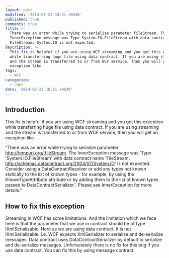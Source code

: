 ```yaml
---
layout: post
modified: '2014-07-23 16:31 +0530'
published: true
comments: true
title: >-
  There was an error while trying to serialize parameter fileStream. The
  InnerException message was Type System.IO.FileStream with data contract name
  FileStream: System.IO is not expected.
description: >-
  This fix is helpful if you are using WCF streaming and you got this exception
  while transferring huge file using data contract. If you are using streaming
  and the stream is transferred to or from WCF service, then you will get an
  exception like
tags:
  - WCF
categories:
  - .Net
date: '2014-07-23 16:31 +0530'
---
```

## Introduction

This fix is helpful if you are using WCF streaming and you got this exception while transferring huge file using data contract. If you are using streaming and the stream is transferred to or from WCF service, then you will get an exception like

“There was an error while trying to serialize parameter http://tempuri.org/:fileStream. The InnerException message was 'Type 'System.IO.FileStream' with data contract name 'FileStream: http://schemas.datacontract.org/2004/07/System.IO' is not expected. Consider using a DataContractResolver or add any types not known statically to the list of known types - for example, by using the KnownTypeAttribute attribute or by adding them to the list of known types passed to DataContractSerializer.'.  Please see InnerException for more details.”

## How to fix this exception
Streaming in WCF has some limitations. And the limitation which we face here is that the parameter that we use in contract should be of type IXmlSerializable. Here as we are using data contract, it is not IXmlSerializable. i.e. WCF expects XmlSerializer to serialize and de-serialize messages. Data contract uses DataContractSerializer by default to serialize and de-serialize messages. Unfortunately there is no fix for this bug if you use data contract. You can fix this by using message contract.

